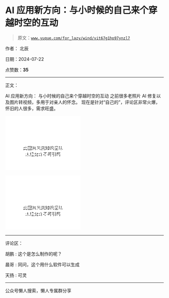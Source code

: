 # AI 应用新方向：与小时候的自己来个穿越时空的互动

> 原文：[`www.yuque.com/for_lazy/wind/vit67g1hp97ynzl7`](https://www.yuque.com/for_lazy/wind/vit67g1hp97ynzl7)

作者： 北辰

日期：2024-07-22

点赞数：**35**

* * *

正文：

AI 应用新方向： 与小时候的自己来个穿越时空的互动 之前很多老照片 AI 修复以及图片转视频，多用于对亲人的怀念。
现在是针对“自己的”，评论区非常火爆，怀旧的人很多，需求旺盛。

![](img/7acee49dd4f4af9a0b4d20a89b2d3c12.png "None")

![](img/d7e33eb39e1c9c7928b3c9006a6112ad.png "None")

* * *

评论区：

胡鹏 : 这个是怎么制作的呢？

晨哥 : 同问，这个用什么软件可以生成

天扬 : 可灵

* * *

公众号懒人搜索，懒人专属群分享